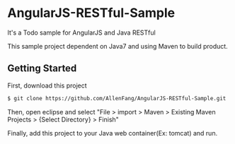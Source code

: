 # AngularJS-RESTful-Sample

It's a Todo sample for AngularJS and Java RESTful

This sample project dependent on Java7 and using Maven to build product.</br>

## Getting Started

First, download this project

```bash
$ git clone https://github.com/AllenFang/AngularJS-RESTful-Sample.git
```

Then, open eclipse and select "File > import > Maven > Existing Maven Projects > {Select Directory} > Finish"

Finally, add this project to your Java web container(Ex: tomcat) and run.
